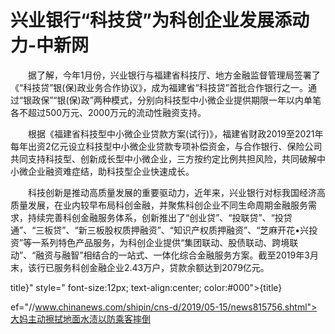 # 兴业银行“科技贷”为科创企业发展添动力-中新网

　　据了解，今年1月份，兴业银行与福建省科技厅、地方金融监督管理局签署了《“科技贷”银(保)政业务合作协议》，成为福建省“科技贷”首批合作银行之一。通过“银政保”“银(保)政”两种模式，分别向科技型中小微企业提供期限一年以内单笔各不超过500万元、2000万元的流动性融资支持。

　　根据《福建省科技型中小微企业贷款方案(试行)》，福建省财政2019至2021年每年出资2亿元设立科技型中小微企业贷款专项补偿资金，与合作银行、保险公司共同支持科技型、创新成长型中小微企业，三方按约定比例共担风险，共同破解中小微企业融资难症结，助科技型企业快速成长。

　　科技创新是推动高质量发展的重要驱动力，近年来，兴业银行对标我国经济高质量发展，在业内较早布局科创金融，并聚焦科创企业不同生命周期金融服务需求，持续完善科创金融服务体系，创新推出了“创业贷”、“投联贷”、“投贷通”、“三板贷”、“新三板股权质押融资”、“知识产权质押融资”、“芝麻开花&#8226;兴投资”等一系列特色产品服务，为科创企业提供“集团联动、股债联动、跨境联动”、“融资与融智”相结合的一站式、一体化综合金融服务方案。截至2019年3月末，该行已服务科创金融企业2.43万户，贷款余额达到2079亿元。

title}" style=" font-size:12px; text-align:center; color:#000">{title}

ef="//www.chinanews.com/shipin/cns-d/2019/05-15/news815756.shtml">大妈主动擦拭地面水渍以防乘客摔倒
